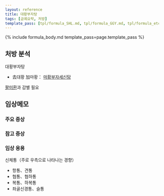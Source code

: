 ```yaml
---
layout: reference
title: 대황부자탕
tags: [금궤요략, 처방]
template_pass: [tpl/formula_SHL.md, tpl/formula_GGY.md, tpl/formula_etc.md]
---
```


{% include formula_body.md template_pass=page.template_pass %}

## 처방 분석

대황부자탕
* 去대황 加마황： [마황부자세신탕]({{site.formulaurl}}/마황부자세신탕)

[팔미환]({{site.formulaurl}}/팔미환)과 감별 필요

## 임상메모



### 주요 증상


### 참고 증상


### 임상 응용

신체통（주로 우측으로 나타나는 경향）
* 항통、견통
* 협통、협하통
* 복통、하복통
* 좌골신경통、슬통
